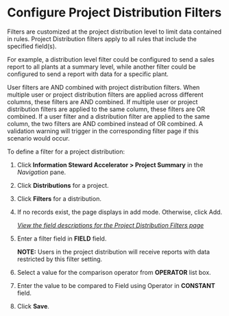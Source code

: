 # Configure Project Distribution Filters

Filters are customized at the project distribution level to limit data
contained in rules. Project Distribution filters apply to all rules that
include the specified field(s).

For example, a distribution level filter could be configured to send a
sales report to all plants at a summary level, while another filter
could be configured to send a report with data for a specific plant.

User filters are AND combined with project distribution filters. When
multiple user or project distribution filters are applied across
different columns, these filters are AND combined. If multiple user or
project distribution filters are applied to the same column, these
filters are OR combined. If a user filter and a distribution filter are
applied to the same column, the two filters are AND combined instead of
OR combined. A validation warning will trigger in the corresponding
filter page if this scenario would occur.

To define a filter for a project distribution:

1.  Click<span style="font-weight: bold;"> Information Steward
    Accelerator \> </span>**Project Summary** in the *Navigation* pane.

2.  Click **Distributions** for a project.

3.  Click <span style="font-weight: bold;">Filters</span> for a
    distribution.

4.  If no records exist, the page displays in add mode. Otherwise, click
    Add.
    
    *[View the field descriptions for the Project Distribution Filters
    page](../Page_Desc/Project_Distribution_Filters.htm)*

5.  Enter a filter field in **FIELD** field.
    
    **NOTE:** Users in the project distribution will receive reports
    with data restricted by this filter setting.

6.  Select a value for the comparison operator from **OPERATOR** list
    box.

7.  Enter the value to be compared to Field using Operator in
    **CONSTANT** field.

8.  Click **Save**.
